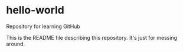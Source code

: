 # hello-world
Repository for learning GitHub

This is the README file describing this repository. It's just for messing around.

